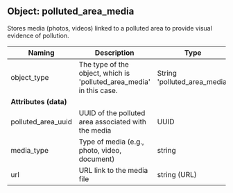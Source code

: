 ## Object: polluted_area_media

Stores media (photos, videos) linked to a polluted area to provide visual evidence of pollution.

| Naming            | Description                                                        | Type                | Unique | Required |
|-------------------|--------------------------------------------------------------------|---------------------|--------|----------|
| object_type       | The type of the object, which is 'polluted_area_media' in this case. | String 'polluted_area_media' | no | yes      |
| **Attributes (data)** |                                                                |                     |        |          |
| polluted_area_uuid  | UUID of the polluted area associated with the media              |    UUID             | no     | yes      |
| media_type        | Type of media (e.g., photo, video, document)                       | string              | no     | yes      |
| url               | URL link to the media file                                         | string (URL)        | no     | yes      |

